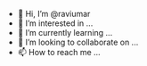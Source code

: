 - 👋 Hi, I’m @raviumar
- 👀 I’m interested in ...
- 🌱 I’m currently learning ...
- 💞️ I’m looking to collaborate on ...
- 📫 How to reach me ...

<!---
raviumar/raviumar is a ✨ special ✨ repository because its `README.md` (this file) appears on your GitHub profile.
You can click the Preview link to take a look at your changes.
--->
